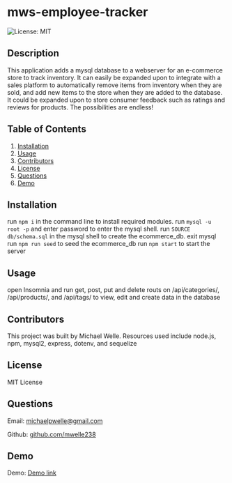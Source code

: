# mws-employee-tracker
![License: MIT](https://img.shields.io/badge/License-MIT-yellow.svg)
## Description

This application adds a mysql database to a webserver for an e-commerce store to track inventory.  It can easily be expanded upon to integrate with a sales platform to automatically remove items from inventory when they are sold, and add new items to the store when they are added to the database.  It could be expanded upon to store consumer feedback such as ratings and reviews for products.  The possibilities are endless!


## Table of Contents

1. [Installation](#Installation)
2. [Usage](#Usage)
3. [Contributors](#Contributors)
4. [License](#License)
5. [Questions](#Questions)
6. [Demo](#Demo)


## Installation

run ```npm i``` in the command line to install required modules.
run ```mysql -u root -p``` and enter password to enter the mysql shell.
run ```SOURCE db/schema.sql``` in the mysql shell to create the ecommerce_db.
exit mysql
run ```npm run seed``` to seed the ecommerce_db
run ```npm start``` to start the server


## Usage

open Insomnia and run get, post, put and delete routs on /api/categories/, /api/products/, and /api/tags/ to view, edit and create data in the database


## Contributors

This project was built by Michael Welle.
Resources used include node.js, npm, mysql2, express, dotenv, and sequelize


## License

MIT License

## Questions

Email: [michaelpwelle@gmail.com](mailto:michaelpwelle@gmail.com)

Github: [github.com/mwelle238](https://www.github.com/mwelle238)

## Demo

Demo: [Demo link](https://drive.google.com/file/d/12s3--r2IGa4ZWYbPz1ZP6rRj4UbxpZhT/view)

